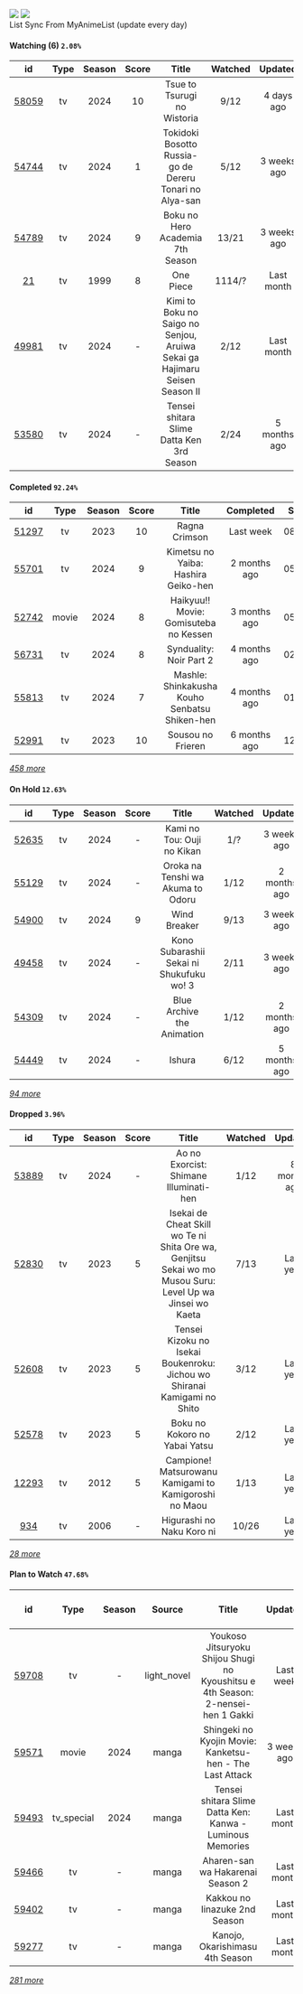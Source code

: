 [![](https://img.shields.io/badge/MyAnimeList-2E51A2?logo=MyAnimeList&logoColor=FFFFFF&style=flat)](https://myanimelist.net/profile/Faelayis)
[![](https://img.shields.io/badge/Anilist-02A9FF?logo=AniList&logoColor=FFFFFF&style=flat)](https://anilist.co/user/Faelayis/)<br>
List Sync From MyAnimeList (update every day)

#### Watching (6) ``2.08%``

|                      id                      | Type | Season | Score |                                    Title                                   | Watched |    Updated   | Start Date |
| :------------------------------------------: | :--: | :----: | :---: | :------------------------------------------------------------------------: | :-----: | :----------: | :--------: |
| [58059](https://myanimelist.net/anime/58059) |  tv  |  2024  |   10  |                         Tsue to Tsurugi no Wistoria                        |   9/12  |  4 days ago  | 07/08/2024 |
| [54744](https://myanimelist.net/anime/54744) |  tv  |  2024  |   1   |           Tokidoki Bosotto Russia-go de Dereru Tonari no Alya-san          |   5/12  |  3 weeks ago |      -     |
| [54789](https://myanimelist.net/anime/54789) |  tv  |  2024  |   9   |                      Boku no Hero Academia 7th Season                      |  13/21  |  3 weeks ago | 05/07/2024 |
|    [21](https://myanimelist.net/anime/21)    |  tv  |  1999  |   8   |                                  One Piece                                 |  1114/? |  Last month  | 01/01/2013 |
| [49981](https://myanimelist.net/anime/49981) |  tv  |  2024  |   -   | Kimi to Boku no Saigo no Senjou, Aruiwa Sekai ga Hajimaru Seisen Season II |   2/12  |  Last month  | 07/20/2024 |
| [53580](https://myanimelist.net/anime/53580) |  tv  |  2024  |   -   |                  Tensei shitara Slime Datta Ken 3rd Season                 |   2/24  | 5 months ago | 04/06/2024 |

*[](https://github.com/Faelayis/MyAnimeList-History/blob/master/List/Anime/watching.md)*

#### Completed ``92.24%``

|                      id                      |    Type    | Season | Score |                                                   Title                                                   |   Completed   | Start Date | Finish Date |
| :------------------------------------------: | :--------: | :----: | :---: | :-------------------------------------------------------------------------------------------------------: | :-----------: | :--------: | :---------: |
| [51297](https://myanimelist.net/anime/51297) |     tv     |  2023  |   10  |                                               Ragna Crimson                                               |   Last week   | 08/12/2024 |  09/04/2024 |
| [55701](https://myanimelist.net/anime/55701) |     tv     |  2024  |   9   |                                    Kimetsu no Yaiba: Hashira Geiko-hen                                    |  2 months ago | 05/15/2024 |  07/01/2024 |
| [52742](https://myanimelist.net/anime/52742) |    movie   |  2024  |   8   |                                   Haikyuu!! Movie: Gomisuteba no Kessen                                   |  3 months ago | 05/30/2024 |  05/30/2024 |
| [56731](https://myanimelist.net/anime/56731) |     tv     |  2024  |   8   |                                          Synduality: Noir Part 2                                          |  4 months ago | 02/27/2024 |  05/10/2024 |
| [55813](https://myanimelist.net/anime/55813) |     tv     |  2024  |   7   |                               Mashle: Shinkakusha Kouho Senbatsu Shiken-hen                               |  4 months ago | 01/09/2024 |  05/10/2024 |
| [52991](https://myanimelist.net/anime/52991) |     tv     |  2023  |   10  |                                             Sousou no Frieren                                             |  6 months ago | 12/15/2023 |  03/24/2024 |


*[458 more](https://github.com/Faelayis/MyAnimeList-History/blob/master/List/Anime/completed.md)*

#### On Hold ``12.63%``

|                      id                      |   Type  | Season | Score |                                                     Title                                                     | Watched |    Updated    | Start Date |
| :------------------------------------------: | :-----: | :----: | :---: | :-----------------------------------------------------------------------------------------------------------: | :-----: | :-----------: | :--------: |
| [52635](https://myanimelist.net/anime/52635) |    tv   |  2024  |   -   |                                           Kami no Tou: Ouji no Kikan                                          |   1/?   |  3 weeks ago  | 07/14/2024 |
| [55129](https://myanimelist.net/anime/55129) |    tv   |  2024  |   -   |                                       Oroka na Tenshi wa Akuma to Odoru                                       |   1/12  |  2 months ago | 05/23/2024 |
| [54900](https://myanimelist.net/anime/54900) |    tv   |  2024  |   9   |                                                  Wind Breaker                                                 |   9/13  |  3 weeks ago  | 04/14/2024 |
| [49458](https://myanimelist.net/anime/49458) |    tv   |  2024  |   -   |                                    Kono Subarashii Sekai ni Shukufuku wo! 3                                   |   2/11  |  3 weeks ago  | 04/11/2024 |
| [54309](https://myanimelist.net/anime/54309) |    tv   |  2024  |   -   |                                           Blue Archive the Animation                                          |   1/12  |  2 months ago | 04/08/2024 |
| [54449](https://myanimelist.net/anime/54449) |    tv   |  2024  |   -   |                                                     Ishura                                                    |   6/12  |  5 months ago | 03/22/2024 |


*[94 more](https://github.com/Faelayis/MyAnimeList-History/blob/master/List/Anime/on_hold.md)*

#### Dropped ``3.96%``

|                      id                      | Type | Season | Score |                                                   Title                                                   | Watched |    Updated   | Start Date |
| :------------------------------------------: | :--: | :----: | :---: | :-------------------------------------------------------------------------------------------------------: | :-----: | :----------: | :--------: |
| [53889](https://myanimelist.net/anime/53889) |  tv  |  2024  |   -   |                                   Ao no Exorcist: Shimane Illuminati-hen                                  |   1/12  | 8 months ago | 01/10/2024 |
| [52830](https://myanimelist.net/anime/52830) |  tv  |  2023  |   5   | Isekai de Cheat Skill wo Te ni Shita Ore wa, Genjitsu Sekai wo mo Musou Suru: Level Up wa Jinsei wo Kaeta |   7/13  |   Last year  | 04/04/2023 |
| [52608](https://myanimelist.net/anime/52608) |  tv  |  2023  |   5   |                  Tensei Kizoku no Isekai Boukenroku: Jichou wo Shiranai Kamigami no Shito                 |   3/12  |   Last year  | 04/03/2023 |
| [52578](https://myanimelist.net/anime/52578) |  tv  |  2023  |   5   |                                       Boku no Kokoro no Yabai Yatsu                                       |   2/12  |   Last year  | 04/02/2023 |
| [12293](https://myanimelist.net/anime/12293) |  tv  |  2012  |   5   |                           Campione! Matsurowanu Kamigami to Kamigoroshi no Maou                           |   1/13  |   Last year  | 03/20/2023 |
|   [934](https://myanimelist.net/anime/934)   |  tv  |  2006  |   -   |                                         Higurashi no Naku Koro ni                                         |  10/26  |   Last year  | 12/23/2022 |


*[28 more](https://github.com/Faelayis/MyAnimeList-History/blob/master/List/Anime/dropped.md)*

#### Plan to Watch ``47.68%``

|                      id                      |    Type    | Season |    Source    |                                                        Title                                                        |    Updated    | Plan Start Date |
| :------------------------------------------: | :--------: | :----: | :----------: | :-----------------------------------------------------------------------------------------------------------------: | :-----------: | :-------------: |
| [59708](https://myanimelist.net/anime/59708) |     tv     |    -   |  light_novel |                   Youkoso Jitsuryoku Shijou Shugi no Kyoushitsu e 4th Season: 2-nensei-hen 1 Gakki                  |   Last week   |        -        |
| [59571](https://myanimelist.net/anime/59571) |    movie   |  2024  |     manga    |                               Shingeki no Kyojin Movie: Kanketsu-hen - The Last Attack                              |  3 weeks ago  |        -        |
| [59493](https://myanimelist.net/anime/59493) | tv_special |  2024  |     manga    |                              Tensei shitara Slime Datta Ken: Kanwa - Luminous Memories                              |   Last month  |        -        |
| [59466](https://myanimelist.net/anime/59466) |     tv     |    -   |     manga    |                                           Aharen-san wa Hakarenai Season 2                                          |   Last month  |        -        |
| [59402](https://myanimelist.net/anime/59402) |     tv     |    -   |     manga    |                                            Kakkou no Iinazuke 2nd Season                                            |   Last month  |        -        |
| [59277](https://myanimelist.net/anime/59277) |     tv     |    -   |     manga    |                                           Kanojo, Okarishimasu 4th Season                                           |   Last month  |        -        |


*[281 more](https://github.com/Faelayis/MyAnimeList-History/blob/master/List/Anime/plan_to_watch.md)*
